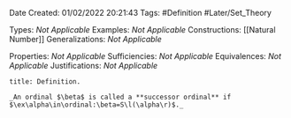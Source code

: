 <div class="topSpace"></div>

Date Created: 01/02/2022 20:21:43
Tags: #Definition #Later/Set_Theory

Types: _Not Applicable_
Examples: _Not Applicable_
Constructions: [[Natural Number]]
Generalizations: _Not Applicable_

Properties: _Not Applicable_
Sufficiencies: _Not Applicable_
Equivalences: _Not Applicable_
Justifications: _Not Applicable_

``` ad-Definition
title: Definition.

_An ordinal $\beta$ is called a **successor ordinal** if $\ex\alpha\in\ordinal:\beta=S\l(\alpha\r)$._

```
